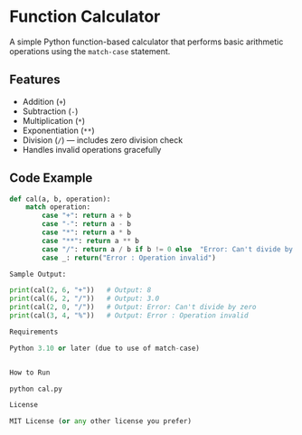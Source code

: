 # Function Calculator

A simple Python function-based calculator that performs basic arithmetic operations using the `match-case` statement.

## Features

- Addition (`+`)
- Subtraction (`-`)
- Multiplication (`*`)
- Exponentiation (`**`)
- Division (`/`) — includes zero division check
- Handles invalid operations gracefully

## Code Example

```python
def cal(a, b, operation):
    match operation:
        case "+": return a + b
        case "-": return a - b
        case "*": return a * b
        case "**": return a ** b
        case "/": return a / b if b != 0 else  "Error: Can't divide by zero"
        case _: return("Error : Operation invalid")

Sample Output:

print(cal(2, 6, "+"))   # Output: 8
print(cal(6, 2, "/"))   # Output: 3.0
print(cal(2, 0, "/"))   # Output: Error: Can't divide by zero
print(cal(3, 4, "%"))   # Output: Error : Operation invalid

Requirements

Python 3.10 or later (due to use of match-case)


How to Run

python cal.py

License

MIT License (or any other license you prefer)


